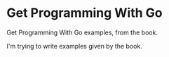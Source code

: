 #  Get Programming With Go

Get Programming With Go examples, from the book.

I'm trying to write examples given by the book.

